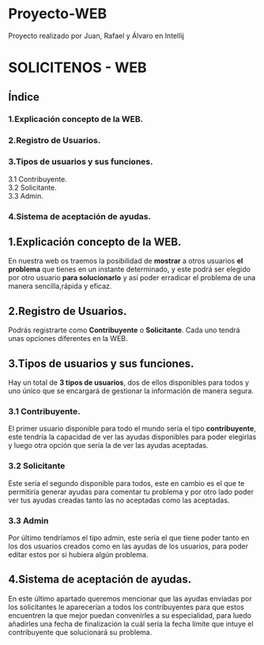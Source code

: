 # Proyecto-WEB
Proyecto realizado por Juan, Rafael y Álvaro en IntelIij


# SOLICITENOS - WEB 

## Índice

### 1.Explicación concepto de la WEB.
### 2.Registro de Usuarios.
### 3.Tipos de usuarios y sus funciones.  
3.1 Contribuyente.  
3.2 Solicitante.  
3.3 Admin.
### 4.Sistema de aceptación de ayudas.

## 1.Explicación concepto de la WEB.  
En nuestra web os traemos la posibilidad de **mostrar** a otros usuarios **el problema** que tienes en un instante determinado, y este podrá ser elegido por otro usuario **para solucionarlo** y así poder erradicar el problema de una manera sencilla,rápida y eficaz.  
## 2.Registro de Usuarios.  
Podrás registrarte como **Contribuyente** o **Solicitante**. Cada uno tendrá unas opciones diferentes en la WEB.  
## 3.Tipos de usuarios y sus funciones.  
Hay un total de **3 tipos de usuarios**, dos de ellos disponibles para todos y uno único que se encargará de gestionar la información de manera segura.  
### 3.1 Contribuyente.  
El primer usuario disponible para todo el mundo sería el tipo **contribuyente**, este tendría la capacidad de ver las ayudas disponibles para poder elegirlas y luego otra opción que sería la de ver las ayudas aceptadas.  
### 3.2 Solicitante  
Este sería el segundo disponible para todos, este en cambio es el que te permitiría generar ayudas para comentar tu problema y por otro lado poder ver tus ayudas creadas tanto las no aceptadas como las aceptadas.  
### 3.3 Admin  
Por último tendríamos el tipo admin, este sería el que tiene poder tanto en los dos usuarios creados como en las ayudas de los usuarios, para poder editar estos por si hubiera algún problema.  
## 4.Sistema de aceptación de ayudas.  
En este último apartado queremos mencionar que las ayudas enviadas por los solicitantes le aparecerían a todos los contribuyentes para que estos encuentren la que mejor puedan convenirles a su especialidad, para luedo añadirles una fecha de finalización la cuál sería la fecha límite que intuye el contribuyente que solucionará su problema.

